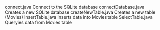 connect.java Connect to the SQLite database 
connectDatabase.java Creates a new SQLite database
createNewTable.java Creates a new table (Movies)
InsertTable.java Inserts data into Movies table
SelectTable.java Queryies data from Movies table
